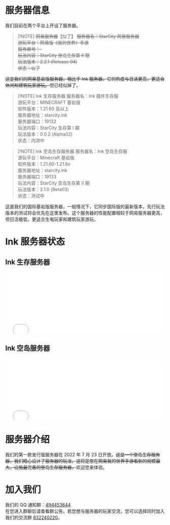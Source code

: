 # 服务器信息

我们目前在两个平台上开设了服务器。


> [!NOTE] <del>网易服务器</del>【似了】
 <del>服务器名：StarCity 网易服务器  
 游玩平台：网易版《我的世界》手游  
 服务器号：-  
 玩法内容：StarCity 空岛生存第 II 期  
 玩法版本：2.2.1 (Release 04)  
 状态：似了</del>  

<del>这是我们的网易基岩版服务器，相比于 Ink 服务器，它的热度与日活更高，更适合休闲和建筑玩家游玩。</del>但已经似掉了。

> [!NOTE] Ink 生存服务器
 服务器名：Ink 插件生存服  
 游玩平台：MINECRAFT 基岩版   
 软件版本：1.21.60 及以上  
 服务器地址：starcity.ink  
 服务器端口：19132  
 玩法内容：StarCity 生存第 I 期  
 玩法版本：0.0.2 (Alpha02)  
 状态：内测中  

> [!NOTE] Ink 空岛生存服务器 
服务器名：Ink 空岛生存服    
游玩平台：Minecraft 基岩版  
软件版本：1.21.60-1.21.8x  
服务器地址：starcity.ink  
服务器端口：19133  
玩法内容：StarCity 空岛生存第 II 期  
玩法版本：2.1.0 (Beta03)  
状态：测试中  

这是我们的国际基岩版服务器，一般情况下，它同步国际版的最新版本，先行玩法版本的测试将会优先在这里发布。这个服务器的性能配置相较于网易服务器更高，但日活极低，更适合生电玩家和建筑玩家游玩。

# Ink 服务器状态
## Ink 生存服务器
<iframe frameborder="no" border="0" marginwidth="0" marginheight="0" width="500px" height="195px" scrolling=no src="//motd.imc.re/iframe.html?ip=starcity.ink&port=19132&dark=false&join_open=true"></iframe>

## Ink 空岛服务器
<iframe frameborder="no" border="0" marginwidth="0" marginheight="0" width="500px" height="195px" scrolling=no src="//motd.imc.re/iframe.html?ip=starcity.ink&port=19133&dark=false&join_open=true"></iframe>

# 服务器介绍

我们的第一款发行版服务器在 2022 年 7 月 23 日开放。<del>这是一个空岛生存服务器，我们精心设计了服务器的玩法，这将是您在网易我的世界手游看到的规模最大、设施最完善的空岛生存服务器，</del>欢迎您来体验。

# 加入我们

我们的 QQ 通知群：[494453644](https://qm.qq.com/q/494453644)  
在您进入群聊后请查看群公告。若您想与服务器的玩家交流，您可以选择同时加入我们的交流群 [832240220](https://jq.qq.com/?_wv=1027&k=832240220)。